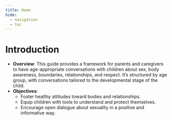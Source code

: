 ```yaml
---
title: Home
hide:
  - navigation
  - toc
---
```


# **Introduction**
- **Overview**: This guide provides a framework for parents and caregivers to have age-appropriate conversations with children about sex, body awareness, boundaries, relationships, and respect. It’s structured by age group, with conversations tailored to the developmental stage of the child.
- **Objectives**:
  - Foster healthy attitudes toward bodies and relationships.
  - Equip children with tools to understand and protect themselves.
  - Encourage open dialogue about sexuality in a positive and informative way.
